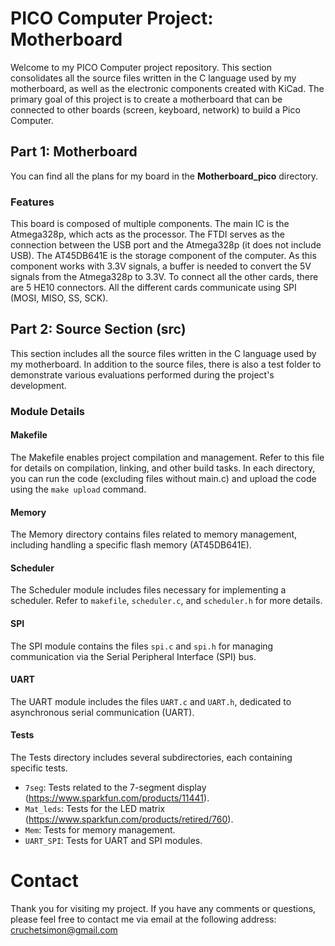 # PICO Computer Project: Motherboard

Welcome to my PICO Computer project repository. This section consolidates all the source files written in the C language used by my motherboard, as well as the electronic components created with KiCad. The primary goal of this project is to create a motherboard that can be connected to other boards (screen, keyboard, network) to build a Pico Computer.

## Part 1: Motherboard
You can find all the plans for my board in the **Motherboard_pico** directory.

### Features
This board is composed of multiple components. The main IC is the Atmega328p, which acts as the processor. The FTDI serves as the connection between the USB port and the Atmega328p (it does not include USB). The AT45DB641E is the storage component of the computer. As this component works with 3.3V signals, a buffer is needed to convert the 5V signals from the Atmega328p to 3.3V. To connect all the other cards, there are 5 HE10 connectors. All the different cards communicate using SPI (MOSI, MISO, SS, SCK).

## Part 2: Source Section (src)

This section includes all the source files written in the C language used by my motherboard. In addition to the source files, there is also a test folder to demonstrate various evaluations performed during the project's development.

### Module Details

#### Makefile
The Makefile enables project compilation and management. Refer to this file for details on compilation, linking, and other build tasks. In each directory, you can run the code (excluding files without main.c) and upload the code using the `make upload` command.

#### Memory
The Memory directory contains files related to memory management, including handling a specific flash memory (AT45DB641E).

#### Scheduler
The Scheduler module includes files necessary for implementing a scheduler. Refer to `makefile`, `scheduler.c`, and `scheduler.h` for more details.

#### SPI
The SPI module contains the files `spi.c` and `spi.h` for managing communication via the Serial Peripheral Interface (SPI) bus.

#### UART
The UART module includes the files `UART.c` and `UART.h`, dedicated to asynchronous serial communication (UART).

#### Tests
The Tests directory includes several subdirectories, each containing specific tests.

- `7seg`: Tests related to the 7-segment display (https://www.sparkfun.com/products/11441).
- `Mat_leds`: Tests for the LED matrix (https://www.sparkfun.com/products/retired/760).
- `Mem`: Tests for memory management.
- `UART_SPI`: Tests for UART and SPI modules.

# Contact
Thank you for visiting my project. If you have any comments or questions, please feel free to contact me via email at the following address: cruchetsimon@gmail.com
